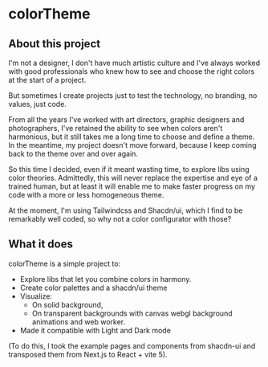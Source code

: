 # colorTheme

## About this project
I'm not a designer, I don't have much artistic culture and I've always worked with good professionals who knew how to see and choose the right colors at the start of a project. 

But sometimes I create projects just to test the technology, no branding, no values, just code.

From all the years I've worked with art directors, graphic designers and photographers, I've retained the ability to see when colors aren't harmonious, but it still takes me a long time to choose and define a theme. In the meantime, my project doesn't move forward, because I keep coming back to the theme over and over again. 

So this time I decided, even if it meant wasting time, to explore libs using color theories. Admittedly, this will never replace the expertise and eye of a trained human, but at least it will enable me to make faster progress on my code with a more or less homogeneous theme. 
 
At the moment, I'm using Tailwindcss and Shacdn/ui, which I find to be remarkably well coded, so why not a color configurator with those?

## What it does
colorTheme is a simple project to:
- Explore libs that let you combine colors in harmony.
- Create color palettes and a shacdn/ui theme
- Visualize:
  - On solid background,
  - On transparent backgrounds with canvas webgl background animations and web worker. 
- Made it compatible with Light and Dark mode

(To do this, I took the example pages and components from shacdn-ui and transposed them from Next.js to React + vite 5).

